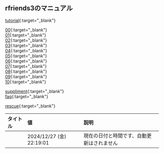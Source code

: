 ## rfriends3のマニュアル  

[tutorial](tutorial.html){:target="_blank"}  
  
[00](00.html){:target="_blank"}  
[01](01.html){:target="_blank"}  
[02](02.html){:target="_blank"}  
[03](03.html){:target="_blank"}  
[04](04.html){:target="_blank"}  
[05](05.html){:target="_blank"}  
[06](06.html){:target="_blank"}  
[07](07.html){:target="_blank"}  
[08](08.html){:target="_blank"}  
[09](09.html){:target="_blank"}  
[10](10.html){:target="_blank"}  

[suppliment](suppliment.html){:target="_blank"}  
[faq](faq.html){:target="_blank"}  

[rescue](rescue.html){:target="_blank"}  
  
| タイトル |値 | 説明 |  
| :---  | :---  | :--- |  
| |2024/12/27 (金) 22:19:01 | 現在の日付と時間です、自動更新はされません  |   
  
  
